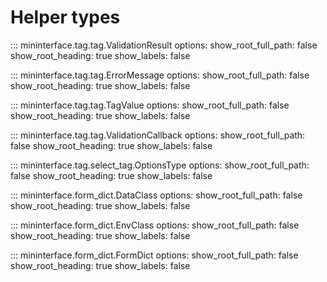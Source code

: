 # Helper types
::: mininterface.tag.tag.ValidationResult
    options:
      show_root_full_path: false
      show_root_heading: true
      show_labels: false

::: mininterface.tag.tag.ErrorMessage
    options:
      show_root_full_path: false
      show_root_heading: true
      show_labels: false

::: mininterface.tag.tag.TagValue
    options:
      show_root_full_path: false
      show_root_heading: true
      show_labels: false

::: mininterface.tag.tag.ValidationCallback
    options:
      show_root_full_path: false
      show_root_heading: true
      show_labels: false

::: mininterface.tag.select_tag.OptionsType
    options:
      show_root_full_path: false
      show_root_heading: true
      show_labels: false

::: mininterface.form_dict.DataClass
    options:
      show_root_full_path: false
      show_root_heading: true
      show_labels: false

::: mininterface.form_dict.EnvClass
    options:
      show_root_full_path: false
      show_root_heading: true
      show_labels: false

::: mininterface.form_dict.FormDict
    options:
      show_root_full_path: false
      show_root_heading: true
      show_labels: false